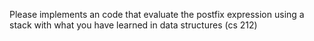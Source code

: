 Please implements an code that evaluate the postfix expression using a stack with what you
have learned in data structures (cs 212)

